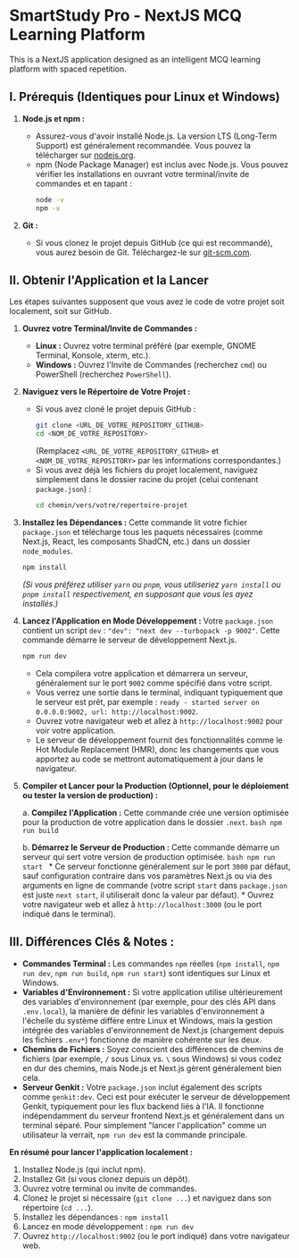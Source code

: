 
# SmartStudy Pro - NextJS MCQ Learning Platform

This is a NextJS application designed as an intelligent MCQ learning platform with spaced repetition.

## I. Prérequis (Identiques pour Linux et Windows)

1.  **Node.js et npm :**
    *   Assurez-vous d'avoir installé Node.js. La version LTS (Long-Term Support) est généralement recommandée. Vous pouvez la télécharger sur [nodejs.org](https://nodejs.org/).
    *   npm (Node Package Manager) est inclus avec Node.js. Vous pouvez vérifier les installations en ouvrant votre terminal/invite de commandes et en tapant :
        ```bash
        node -v
        npm -v
        ```

2.  **Git :**
    *   Si vous clonez le projet depuis GitHub (ce qui est recommandé), vous aurez besoin de Git. Téléchargez-le sur [git-scm.com](https://git-scm.com/).

## II. Obtenir l'Application et la Lancer

Les étapes suivantes supposent que vous avez le code de votre projet soit localement, soit sur GitHub.

1.  **Ouvrez votre Terminal/Invite de Commandes :**
    *   **Linux :** Ouvrez votre terminal préféré (par exemple, GNOME Terminal, Konsole, xterm, etc.).
    *   **Windows :** Ouvrez l'Invite de Commandes (recherchez `cmd`) ou PowerShell (recherchez `PowerShell`).

2.  **Naviguez vers le Répertoire de Votre Projet :**
    *   Si vous avez cloné le projet depuis GitHub :
        ```bash
        git clone <URL_DE_VOTRE_REPOSITORY_GITHUB>
        cd <NOM_DE_VOTRE_REPOSITORY>
        ```
        (Remplacez `<URL_DE_VOTRE_REPOSITORY_GITHUB>` et `<NOM_DE_VOTRE_REPOSITORY>` par les informations correspondantes.)
    *   Si vous avez déjà les fichiers du projet localement, naviguez simplement dans le dossier racine du projet (celui contenant `package.json`) :
        ```bash
        cd chemin/vers/votre/repertoire-projet
        ```

3.  **Installez les Dépendances :**
    Cette commande lit votre fichier `package.json` et télécharge tous les paquets nécessaires (comme Next.js, React, les composants ShadCN, etc.) dans un dossier `node_modules`.
    ```bash
    npm install
    ```
    *(Si vous préférez utiliser `yarn` ou `pnpm`, vous utiliseriez `yarn install` ou `pnpm install` respectivement, en supposant que vous les ayez installés.)*

4.  **Lancez l'Application en Mode Développement :**
    Votre `package.json` contient un script `dev` : `"dev": "next dev --turbopack -p 9002"`. Cette commande démarre le serveur de développement Next.js.
    ```bash
    npm run dev
    ```
    *   Cela compilera votre application et démarrera un serveur, généralement sur le port `9002` comme spécifié dans votre script.
    *   Vous verrez une sortie dans le terminal, indiquant typiquement que le serveur est prêt, par exemple : `ready - started server on 0.0.0.0:9002, url: http://localhost:9002`.
    *   Ouvrez votre navigateur web et allez à `http://localhost:9002` pour voir votre application.
    *   Le serveur de développement fournit des fonctionnalités comme le Hot Module Replacement (HMR), donc les changements que vous apportez au code se mettront automatiquement à jour dans le navigateur.

5.  **Compiler et Lancer pour la Production (Optionnel, pour le déploiement ou tester la version de production) :**

    a.  **Compilez l'Application :**
        Cette commande crée une version optimisée pour la production de votre application dans le dossier `.next`.
        ```bash
        npm run build
        ```

    b.  **Démarrez le Serveur de Production :**
        Cette commande démarre un serveur qui sert votre version de production optimisée.
        ```bash
        npm run start
        ```
        *   Ce serveur fonctionne généralement sur le port `3000` par défaut, sauf configuration contraire dans vos paramètres Next.js ou via des arguments en ligne de commande (votre script `start` dans `package.json` est juste `next start`, il utiliserait donc la valeur par défaut).
        *   Ouvrez votre navigateur web et allez à `http://localhost:3000` (ou le port indiqué dans le terminal).

## III. Différences Clés & Notes :

*   **Commandes Terminal :** Les commandes `npm` réelles (`npm install`, `npm run dev`, `npm run build`, `npm run start`) sont identiques sur Linux et Windows.
*   **Variables d'Environnement :** Si votre application utilise ultérieurement des variables d'environnement (par exemple, pour des clés API dans `.env.local`), la manière de définir les variables d'environnement à l'échelle du système diffère entre Linux et Windows, mais la gestion intégrée des variables d'environnement de Next.js (chargement depuis les fichiers `.env*`) fonctionne de manière cohérente sur les deux.
*   **Chemins de Fichiers :** Soyez conscient des différences de chemins de fichiers (par exemple, `/` sous Linux vs. `\` sous Windows) si vous codez en dur des chemins, mais Node.js et Next.js gèrent généralement bien cela.
*   **Serveur Genkit :** Votre `package.json` inclut également des scripts comme `genkit:dev`. Ceci est pour exécuter le serveur de développement Genkit, typiquement pour les flux backend liés à l'IA. Il fonctionne indépendamment du serveur frontend Next.js et généralement dans un terminal séparé. Pour simplement "lancer l'application" comme un utilisateur la verrait, `npm run dev` est la commande principale.

**En résumé pour lancer l'application localement :**

1.  Installez Node.js (qui inclut npm).
2.  Installez Git (si vous clonez depuis un dépôt).
3.  Ouvrez votre terminal ou invite de commandes.
4.  Clonez le projet si nécessaire (`git clone ...`) et naviguez dans son répertoire (`cd ...`).
5.  Installez les dépendances : `npm install`
6.  Lancez en mode développement : `npm run dev`
7.  Ouvrez `http://localhost:9002` (ou le port indiqué) dans votre navigateur web.
